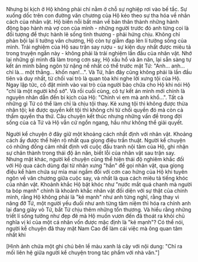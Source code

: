 Nhưng bi kịch ở Hộ không phải chỉ nằm ở chỗ sự nghiệp rơi vào bế tắc. Sự xuống dốc trên con đường văn chương của Hộ kéo theo sự tha hóa về nhân cách của nhân vật. Hộ biến nỗi bất mãn về bản thân thành những hành động bạo hành mà vợ con của mình - những người trước đó anh từng coi là đối tượng để thực hành lẽ sống tình thương - phải hứng chịu. Không chỉ phản bội lại lí tưởng văn chương, Hộ còn tự giẫm đạp lên lí tưởng sống của mình. Trải nghiệm của Hộ sau trận say rượu - sự kiện duy nhất được miêu tả trong truyện ngắn này - không phải là trải nghiệm lần đầu của nhân vật. Nhớ lại những gì mình đã làm trong cơn say, Hộ xấu hổ và ăn năn, lại sẵn sàng tự kết án mình bằng ngôn từ nặng nề nhất có thể trước mặt Tứ: "Anh... anh... chỉ là... một thằng... khốn nạn!...". Và Tứ, hẳn đây cũng không phải là lần đầu tiên và duy nhất, từ chối vai trò là quan tòa khi nghe lời xưng tội của Hộ. Ngay lập tức, cô đặt mình vào vai trò của người bào chữa cho Hộ khi nói Hộ "chỉ là một người khổ sở". Và rồi cuối cùng, cô tự kết án mình mới chính là nguyên nhân dẫn đến bi kịch của Hộ: "Chính vì em mà anh khổ...". Tất cả những gì Tứ có thể làm chỉ là chịu tội thay. Kẻ xưng tội thì không được thừa nhận tội; kẻ được quyền kết tội thì không chỉ từ chối quyền đó mà còn cả thẩm quyền tha thứ. Câu chuyện kết thúc nhưng những vấn đề trong đời sống của cả Tứ và Hộ vẫn cứ ngổn ngang, hầu như không thể giải quyết.

Người kể chuyện ở đây giữ một khoảng cách nhất định với nhân vật. Khoảng cách ấy được thể hiện rõ nhất qua giọng điệu trần thuật. Người kể chuyện có những đồng cảm nhất định với cuộc đấu tranh nội tâm của Hộ, ghi nhận sự chân thành trong thái độ ăn năn, biết lỗi của nhân vật sau trận say. Nhưng mặt khác, người kể chuyện cũng thể hiện thái độ nghiêm khắc đối với Hộ qua cách dùng đại từ nhân xưng "hắn" để gọi nhân vật, qua giọng điệu kể hàm chứa sự mỉa mai ngầm đối với cơn cao hứng của Hộ khi tuyên ngôn về văn chương giữa cuộc say, và nhất là qua cách miêu tả tiếng khóc của nhân vật. Khoảnh khắc Hộ bật khóc như "nước mắt quá chanh mà người ta bóp mạnh" chính là khoảnh khắc nhân vật đối diện với sự thật của chính mình, rằng Hộ không phải là "kẻ mạnh" như anh từng nghĩ, rằng thay vì nâng đỡ Tứ, một người yếu đuối như anh từng tâm niệm thì hóa ra chính anh lại đang giày vò Tứ, bắt Tứ chịu thêm những tổn thương. Và hiểu rằng những triết lí sống tưởng như đẹp đẽ mà Hộ muốn vươn đến đã thoát ra khỏi chủ nghĩa vị kỉ của một cá nhân vốn được mặc định là "kẻ mạnh"? Có thể nói, người kể chuyện đã thay mặt Nam Cao để làm cái việc mà ông quan tâm nhất khi

[Hình ảnh chứa một ghi chú bên lề màu xanh lá cây với nội dung: "Chỉ ra mối liên hệ giữa người kể chuyện trong tác phẩm với nhà văn."]